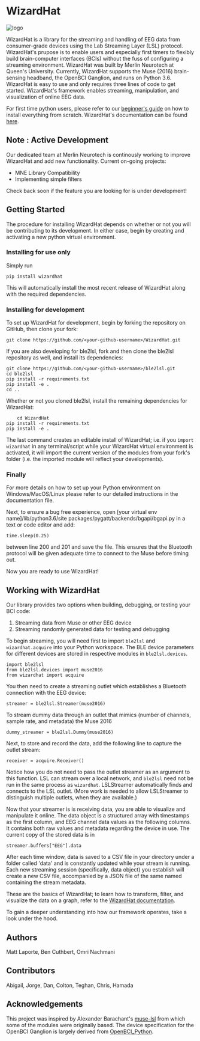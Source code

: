 # WizardHat
![logo](https://github.com/merlin-neurotech/WizardHat/blob/master/WizardHatLogoSmall.jpg)

WizardHat is a library for the streaming and handling of EEG data from consumer-grade devices using the Lab Streaming Layer (LSL) protocol. WizardHat's prupose is to enable users and especially first timers to flexibly build brain-computer interfaces (BCIs) without the fuss of configuring a streaming environment. WizardHat was built by Merlin Neurotech at Queen's University. Currently, WizardHat supports the Muse (2016) brain-sensing headband, the OpenBCI Ganglion, and runs on Python 3.6. WizardHat is easy to use and only requires three lines of code to get started. WizardHat's framework enables streaming, manipulation, and visualization of online EEG data.

For first time python users, please refer to our [beginner's guide](https://docs.google.com/document/d/1q9CNgSgUsNCRasLZtZ7D-2JpB7OcNvSsS3X1a1zHK-U/edit?usp=sharing) on how to install everything from scratch. WizardHat's documentation can be found [here](https://docs.google.com/document/d/1dOymsVdVxN3SgN3mRIzHV1xmjpIjEvz5QSDIQ66D6To/edit?usp=sharing).

## Note : Active Development
Our dedicated team at Merlin Neurotech is continously working to improve WizardHat and add new functionality.
Current on-going projects:
- MNE Library Compatibility
- Implementing simple filters

Check back soon if the feature you are looking for is under development!

## Getting Started

The procedure for installing WizardHat depends on whether or not you will be contributing to its development. In either case, begin by creating and activating a new python virtual environment.

### Installing for use only
Simply run

	pip install wizardhat

This will automatically install the most recent release of WizardHat along with the required dependencies.

### Installing for development
To set up WizardHat for development, begin by forking the repository on GitHub, then clone your fork:

	git clone https://github.com/<your-github-username>/WizardHat.git

If you are also developing for ble2lsl, fork and then clone the ble2lsl repository as well, and install its dependencies:

	git clone https://github.com/<your-github-username>/ble2lsl.git
	cd ble2lsl
	pip install -r requirements.txt
	pip install -e .
	cd ..

Whether or not you cloned ble2lsl, install the remaining dependencies for WizardHat:

        cd WizardHat
	pip install -r requirements.txt
	pip install -e .

The last command creates an editable install of WizardHat; i.e. if you `import wizardhat` in any terminal/script while your WizardHat virtual environment is activated, it will import the current version of the modules from your fork's folder (i.e. the imported module will reflect your developments).

### Finally

For more details on how to set up your Python environment on Windows/MacOS/Linux please refer to our detailed instructions in the documentation file.

Next, to ensure a bug free experience, open [your virtual env name]/lib/python3.6/site packages/pygatt/backends/bgapi/bgapi.py in a text or code editor and add:

	time.sleep(0.25)

between line 200 and 201 and save the file. This ensures that the Bluetooth protocol will be given adequate time to connect to the Muse before timing out.

Now you are ready to use WizardHat!

## Working with WizardHat

Our library provides two options when building, debugging, or testing your BCI code:

1) Streaming data from Muse or other EEG device
2) Streaming randomly generated data for testing and debugging

To begin streaming, you will need first to import `ble2lsl` and `wizardhat.acquire` into your Python workspace. The BLE device parameters for different devices are stored in respective modules in `ble2lsl.devices`.

	import ble2lsl
	from ble2lsl.devices import muse2016
	from wizardhat import acquire

You then need to create a streaming outlet which establishes a Bluetooth connection with the EEG device:

	streamer = ble2lsl.Streamer(muse2016)

To stream dummy data through an outlet that mimics (number of channels, sample rate, and metadata) the Muse 2016

	dummy_streamer = ble2lsl.Dummy(muse2016)

Next, to store and record the data, add the following line to capture the outlet stream:

	receiver = acquire.Receiver()

Notice how you do not need to pass the outlet streamer as an argument to this function. LSL can stream over a local network, and `ble2lsl` need not be run in the same process as `wizardhat`. LSLStreamer automatically finds and connects to the LSL outlet. (More work is needed to allow LSLStreamer to distinguish multiple outlets, when they are available.)

Now that your streamer is is receiving data, you are able to visualize and manipulate it online. The data object is a structured array with timestamps as the first column, and EEG channel data values as the following columns. It contains both raw values and metadata regarding the device in use. The current copy of the stored data is in

	streamer.buffers["EEG"].data

After each time window, data is saved to a CSV file in your directory under a folder called 'data' and is constantly updated while your stream is running. Each new streaming session (specifically, data object) you establish will create a new CSV file, accompanied by a JSON file of the same named containing the stream metadata.

These are the basics of WizardHat; to learn how to transform, filter, and visualize the data on a graph, refer to the [WizardHat documentation](https://docs.google.com/document/d/1dOymsVdVxN3SgN3mRIzHV1xmjpIjEvz5QSDIQ66D6To/edit?usp=sharing).

To gain a deeper understanding into how our framework operates, take a look under the hood.

## Authors
Matt Laporte,
Ben Cuthbert,
Omri Nachmani

## Contributors
Abigail,
Jorge,
Dan,
Colton,
Teghan,
Chris,
Hamada

## Acknowledgements
This project was inspired by Alexander Barachant's [muse-lsl](https://github.com/alexandrebarachant/muse-lsl) from which some of the modules were originally based. The device specification for the OpenBCI Ganglion is largely derived from [OpenBCI_Python](https://github.com/OpenBCI/OpenBCI_Python).

